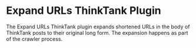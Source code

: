 Expand URLs ThinkTank Plugin
============================

The Expand URLs ThinkTank plugin expands shortened URLs in the body of 
ThinkTank posts to their original long form. The expansion happens as
part of the crawler process.

